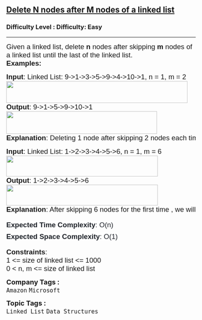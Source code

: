 <h2><a href="https://www.geeksforgeeks.org/problems/delete-n-nodes-after-m-nodes-of-a-linked-list/1?page=1&category=Linked%20List&difficulty=Easy&sortBy=submissions">Delete N nodes after M nodes of a linked list</a></h2><h3>Difficulty Level : Difficulty: Easy</h3><hr><div class="problems_problem_content__Xm_eO"><p><span style="font-size: 14pt;"><span style="font-family: arial, helvetica, sans-serif;">Given a linked list, delete <strong>n</strong> nodes after skipping <strong>m</strong> nodes of a linked list until the last of the linked list.<br></span><strong style="font-family: arial, helvetica, sans-serif;">Examples:</strong></span></p>
<pre><span style="font-size: 14pt;"><span style="font-family: arial, helvetica, sans-serif;"><strong>Input</strong>: Linked List: 9-&gt;1-&gt;3-&gt;5-&gt;9-&gt;4-&gt;10-&gt;1, n = 1, m = 2<br><img src="https://media.geeksforgeeks.org/img-practice/prod/addEditProblem/700021/Web/Other/blobid0_1720698284.png" width="482" height="58"><br></span><strong style="font-family: arial, helvetica, sans-serif;">Output</strong><span style="font-family: arial, helvetica, sans-serif;">: 9-&gt;1-&gt;5-&gt;9-&gt;10-&gt;1</span></span><br><img src="https://media.geeksforgeeks.org/img-practice/prod/addEditProblem/700021/Web/Other/blobid4_1720698395.png" width="401" height="60"><br><span style="font-size: 14pt; font-family: arial, helvetica, sans-serif;"><strong>Explanation</strong>: Deleting 1 node after skipping 2 nodes each time, we have list as 9-&gt; 1-&gt; 5-&gt; 9-&gt; 10-&gt; 1.</span></pre>
<pre><span style="font-size: 14pt;"><strong style="font-family: arial, helvetica, sans-serif;">Input</strong><span style="font-family: arial, helvetica, sans-serif;">: Linked List: 1-&gt;2-&gt;3-&gt;4-&gt;5-&gt;6, n = 1, m = 6<br><img src="https://media.geeksforgeeks.org/img-practice/prod/addEditProblem/700021/Web/Other/blobid2_1720698315.png" width="403" height="55"><br></span><strong style="font-family: arial, helvetica, sans-serif;">Output</strong><span style="font-family: arial, helvetica, sans-serif;">: 1-&gt;2-&gt;3-&gt;4-&gt;5-&gt;6<br></span></span><img src="https://media.geeksforgeeks.org/img-practice/prod/addEditProblem/700021/Web/Other/blobid3_1720698324.png" width="403" height="55"><br><span style="font-size: 14pt;"><strong style="font-family: arial, helvetica, sans-serif;">Explanation</strong><span style="font-family: arial, helvetica, sans-serif;">: After skipping 6 nodes for the first time , we will reach of end of the linked list, so, we will get the given linked list itself.</span></span></pre>
<p><span style="font-family: arial, helvetica, sans-serif; font-size: 14pt;"><span style="box-sizing: border-box; line-height: 1.7em; color: #1e2229; background-color: #ffffff;"><span style="box-sizing: border-box; line-height: 1.7em;"><strong>Expected Time Complexity</strong>:</span><span style="box-sizing: border-box; line-height: 1.7em;">&nbsp;O(n)<br style="box-sizing: border-box; line-height: 1.7em; color: var(--text-color) !important; background-color: var(--background) !important;"></span></span><strong><span style="box-sizing: border-box; line-height: 1.7em; color: #1e2229; background-color: #ffffff;"><span style="box-sizing: border-box; line-height: 1.7em;">Expected Space&nbsp;</span></span><span style="box-sizing: border-box; line-height: 1.7em; color: #1e2229; background-color: #ffffff;">Complexity</span></strong><span style="box-sizing: border-box; line-height: 1.7em; color: #1e2229; background-color: #ffffff;">:</span><span style="box-sizing: border-box; line-height: 1.7em; color: #1e2229; background-color: #ffffff;">&nbsp;O(1)</span></span></p>
<p><span style="font-size: 14pt;"><span style="font-family: arial, helvetica, sans-serif;"><strong>Constraints</strong>:<br></span><span style="font-family: arial, helvetica, sans-serif;">1 &lt;= size of linked list &lt;= 1000<br></span><span style="font-family: arial, helvetica, sans-serif;">0 &lt; n, m &lt;= size of linked list</span><br></span></p></div><p><span style=font-size:18px><strong>Company Tags : </strong><br><code>Amazon</code>&nbsp;<code>Microsoft</code>&nbsp;<br><p><span style=font-size:18px><strong>Topic Tags : </strong><br><code>Linked List</code>&nbsp;<code>Data Structures</code>&nbsp;